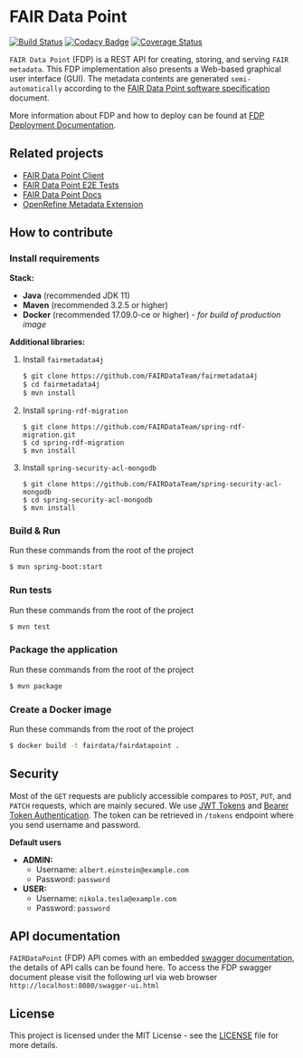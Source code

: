 # FAIR Data Point

[![Build Status](https://travis-ci.org/FAIRDataTeam/FAIRDataPoint.svg?branch=master)](https://travis-ci.org/FAIRDataTeam/FAIRDataPoint.svg?branch=master)
[![Codacy Badge](https://api.codacy.com/project/badge/Grade/61f029299b814ca8be2b8edbaab6ce50)](https://www.codacy.com/app/rajaram5/FAIRDataPoint?utm_source=github.com&amp;utm_medium=referral&amp;utm_content=DTL-FAIRData/FAIRDataPoint&amp;utm_campaign=Badge_Grade)
[![Coverage Status](https://coveralls.io/repos/github/DTL-FAIRData/FAIRDataPoint/badge.svg?branch=master)](https://coveralls.io/github/DTL-FAIRData/FAIRDataPoint?branch=master)

`FAIR Data Point` (FDP) is a REST API for creating, storing, and serving `FAIR metadata`. This FDP implementation also presents a Web-based graphical user interface (GUI). The metadata contents are generated `semi-automatically` according to the [FAIR Data Point software specification](https://github.com/FAIRDataTeam/FAIRDataPoint-Spec) document.

More information about FDP and how to deploy can be found at [FDP Deployment Documentation](https://fairdatapoint.readthedocs.io/).

## Related projects
- [FAIR Data Point Client](https://github.com/FAIRDataTeam/FAIRDataPoint-client)
- [FAIR Data Point E2E Tests](https://github.com/FAIRDataTeam/FAIRDataPoint-E2E-Tests)
- [FAIR Data Point Docs](https://github.com/FAIRDataTeam/FAIRDataPoint-Docs)
- [OpenRefine Metadata Extension](https://github.com/FAIRDataTeam/OpenRefine-metadata-extension)

## How to contribute

### Install requirements

**Stack:**

 - **Java** (recommended JDK 11)
 - **Maven** (recommended 3.2.5 or higher)
 - **Docker** (recommended 17.09.0-ce or higher) - *for build of production image*

**Additional libraries:**

1. Install `fairmetadata4j`

    ```bash
    $ git clone https://github.com/FAIRDataTeam/fairmetadata4j
    $ cd fairmetadata4j
    $ mvn install
    ```
2. Install `spring-rdf-migration`

    ```
    $ git clone https://github.com/FAIRDataTeam/spring-rdf-migration.git
    $ cd spring-rdf-migration
    $ mvn install
    ```

3. Install `spring-security-acl-mongodb`

    ```
    $ git clone https://github.com/FAIRDataTeam/spring-security-acl-mongodb
    $ cd spring-security-acl-mongodb
    $ mvn install
    ```

### Build & Run

Run these commands from the root of the project

```bash
$ mvn spring-boot:start
```

### Run tests

Run these commands from the root of the project

```bash
$ mvn test
```

### Package the application

Run these commands from the root of the project

```bash
$ mvn package
```

### Create a Docker image

Run these commands from the root of the project

```bash
$ docker build -t fairdata/fairdatapoint .
```

## Security

Most of the `GET` requests are publicly accessible compares to `POST`, `PUT`, and `PATCH` requests, which are mainly secured. We use [JWT Tokens](https://jwt.io/) and [Bearer Token Authentication](https://swagger.io/docs/specification/authentication/bearer-authentication/). The token can be retrieved in `/tokens` endpoint where you send username and password. 

**Default users**

- **ADMIN:**
    - Username: `albert.einstein@example.com`
    - Password: `password`
- **USER:**
    - Username: `nikola.tesla@example.com`
    - Password: `password`


## API documentation

`FAIRDataPoint` (FDP) API comes with an embedded [swagger documentation](http://swagger.io/), the details of API calls can be found here. To access the FDP swagger document please visit the following url via web browser `http://localhost:8080/swagger-ui.html` 

## License
This project is licensed under the MIT License - see the [LICENSE](LICENSE) file for more details.
